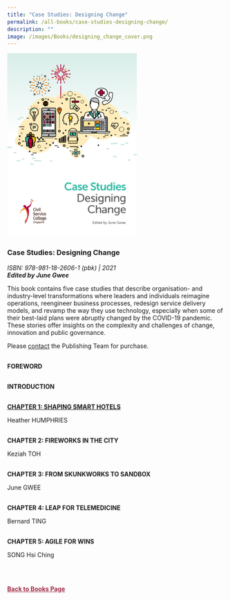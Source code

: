 ```yaml
---
title: "Case Studies: Designing Change"
permalink: /all-books/case-studies-designing-change/
description: ""
image: /images/Books/designing_change_cover.png
---
```

<style>

#book1 img	
{
width:300px;	
}

.back a
{
	color: #9f2943;
	font-weight: bold;
}	


.button1 a
{
	color: #9f2943;
	font-weight:bold;
}

#chapter1,#chapter2, #chapter3,#chapter4, #chapter5,#foreword,#introduction
{
margin-top:30px;	
}
	

	
</style>

<div id="book1">
<img src="/images/Books/designing_change_cover.png">
</div>	

<h3>Case Studies: Designing Change</h3>
<i>ISBN: 978-981-18-2606-1 (pbk) | 2021</i><br>
<b><i>Edited by June Gwee</i></b>

<p>This book contains five case studies that describe organisation- and industry-level transformations where leaders and individuals reimagine operations, reengineer business processes, redesign service delivery models, and revamp the way they use technology, especially when some of their best-laid
plans were abruptly changed by the COVID-19 pandemic. These stories offer insights on the complexity and challenges of change, innovation and public governance.</p>	

<p>Please <a href="/contact-us/">contact</a> the Publishing Team for purchase.</p>

<div id="foreword">
	<p><b>FOREWORD</b></p>
</div>

<div id="introduction">
	<p><b>INTRODUCTION</b></p>
</div>

<div id="chapter1">
<p><b><a href="https://rise.articulate.com/share/7J8nYGRlITVnMmf-dhqJ2S7YzUJ8YSlO"> CHAPTER 1: SHAPING SMART HOTELS</a></b></p>
Heather HUMPHRIES
</div>


<div id="chapter2">
<p><b>CHAPTER 2: FIREWORKS IN THE CITY</b></p>
Keziah TOH
</div>

<div id="chapter3">
<p><b>CHAPTER 3: FROM SKUNKWORKS TO SANDBOX</b></p>
June GWEE
</div>

<div id="chapter4">
<p><b>CHAPTER 4: LEAP FOR TELEMEDICINE</b></p>
Bernard TING
</div>


<div id="chapter5">
<p><b>CHAPTER 5: AGILE FOR WINS</b></p>
SONG Hsi Ching
</div>

<br><br>

<div class="back">
<a href="/books/">Back to Books Page</a>	
</div>